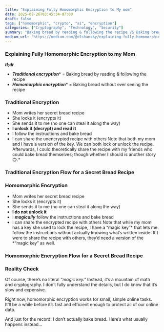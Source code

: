 ```yaml
---
title: "Explaining Fully Homomorphic Encryption to My mom"
date: 2025-08-26T03:45:34-07:00
draft: false
tags: ["homomorphic", "crypto", "ai", "encryption"]
categories: ["Cryptography", "Technology", "Security"]
summary: "Baking bread by reading & following the recipe VS Baking bread without ever seeing the recipe"
medium_url: "https://medium.com/@olshansky/explaining-fully-homomorphic-encryption-to-my-mom-c14ebb724910"
---
```


### Explaining Fully Homomorphic Encryption to my Mom

***tl;dr***

- ***Traditional encryption**** = Baking bread by reading & following the recipe
- ***Homomorphic encryption**** = Baking bread without ever seeing the recipe

### Traditional Encryption

- Mom writes her secret bread recipe
- She locks it (encrypts it)
- She sends it to me (no one can steal it along the way)
- **I unlock it (decrypt) and read it**
- I follow the instructions and bake bread
- I can share the unencrypted recipe with others
Note that both my mom and I have a version of the key. We can both lock or unlock the recipe. Afterwards, I could theoretically share the recipe with my friends who could bake bread themselves; though whether I should is another story 🙃.*

### Traditional Encryption Flow for a Secret Bread Recipe

### Homomorphic Encryption

- Mom writes her secret bread recipe
- She locks it (encrypts it)
- She sends it to me (no one can steal it along the way)
- **I do not unlock it**
- I ***magically*** follow the instructions and bake bread
- I can share the encrypted recipe with others
Note that while my mom has a key she used to lock the recipe, I have a “magic key”* that lets me follow the instructions without actually knowing what’s written inside. If I were to share the recipe with others, they’d need a version of the *“magic key” as well.

### Homomorphic Encryption Flow for a Secret Bread Recipe

### Reality Check

Of course, there’s no literal *“magic key.”* Instead, it’s a mountain of math and cryptography. I don’t fully understand the details, but I do know that it’s slow and expensive.

Right now, homomorphic encryption works for small, simple online tasks. It’ll be a while before it’s fast and efficient enough to protect all of our online data.

And just for the record: I don’t actually bake bread. Here’s what usually happens instead…
